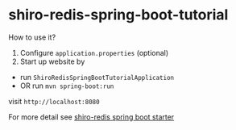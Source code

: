 # shiro-redis-spring-boot-tutorial

How to use it?

1. Configure `application.properties` (optional)
2. Start up website by
- run `ShiroRedisSpringBootTutorialApplication`
- OR run `mvn spring-boot:run`

visit `http://localhost:8080`

For more detail see [shiro-redis spring boot starter](https://github.com/alexxiyang/shiro-redis#spring-boot-starter)